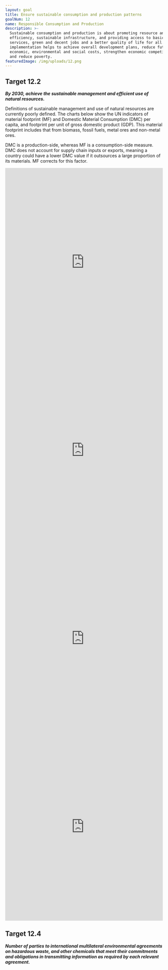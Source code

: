```yaml
---
layout: goal
title: Ensure sustainable consumption and production patterns
goalNum: 12
name: Responsible Consumption and Production
description: >-
  Sustainable consumption and production is about promoting resource and energy
  efficiency, sustainable infrastructure, and providing access to basic
  services, green and decent jobs and a better quality of life for all. Its
  implementation helps to achieve overall development plans, reduce future
  economic, environmental and social costs, strengthen economic competitiveness
  and reduce poverty.
featuredImage: /img/uploads/12.png
---
```

## Target 12.2

**_By 2030, achieve the sustainable management and efficient use of natural resources._**

Definitions of sustainable management and use of natural resources are currently poorly defined. The charts below show the UN indicators of material footprint (MF) and Domestic Material Consumption (DMC) per capita, and footprint per unit of gross domestic product (GDP). This material footprint includes that from biomass, fossil fuels, metal ores and non-metal ores.

DMC is a production-side, whereas MF is a consumption-side measure. DMC does not account for supply chain inputs or exports, meaning a country could have a lower DMC value if it outsources a large proportion of its materials. MF corrects for this factor.

<iframe src="https://ourworldindata.org/grapher/material-footprint-per-capita" style="width: 100%; height: 600px; border: 0px none;"></iframe><iframe src="https://owid.cloud/grapher/material-footprint-per-unit-of-gdp" style="width: 100%; height: 600px; border: 0px none;"></iframe>

<iframe src="https://owid.cloud/grapher/domestic-material-consumption-per-capita" style="width: 100%; height: 600px; border: 0px none;"></iframe><iframe src="https://owid.cloud/grapher/domestic-material-consumption-per-unit-of-gdp" style="width: 100%; height: 600px; border: 0px none;"></iframe>

## Target 12.4

**_Number of parties to international multilateral environmental agreements on hazardous waste, and other chemicals that meet their commitments and obligations in transmitting information as required by each relevant agreement._**
